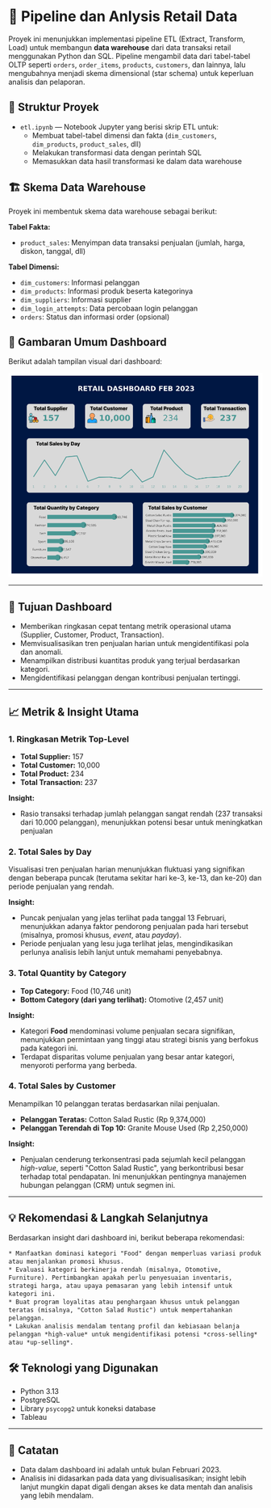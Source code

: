 # 🧩 Pipeline dan Anlysis Retail Data

Proyek ini menunjukkan implementasi pipeline ETL (Extract, Transform, Load) untuk membangun **data warehouse** dari data transaksi retail menggunakan Python dan SQL. Pipeline mengambil data dari tabel-tabel OLTP seperti `orders`, `order_items`, `products`, `customers`, dan lainnya, lalu mengubahnya menjadi skema dimensional (star schema) untuk keperluan analisis dan pelaporan.

## 📁 Struktur Proyek

- `etl.ipynb` — Notebook Jupyter yang berisi skrip ETL untuk:
  - Membuat tabel-tabel dimensi dan fakta (`dim_customers`, `dim_products`, `product_sales`, dll)
  - Melakukan transformasi data dengan perintah SQL
  - Memasukkan data hasil transformasi ke dalam data warehouse

## 🏗️ Skema Data Warehouse

Proyek ini membentuk skema data warehouse sebagai berikut:

**Tabel Fakta:**
- `product_sales`: Menyimpan data transaksi penjualan (jumlah, harga, diskon, tanggal, dll)

**Tabel Dimensi:**
- `dim_customers`: Informasi pelanggan
- `dim_products`: Informasi produk beserta kategorinya
- `dim_suppliers`: Informasi supplier
- `dim_login_attempts`: Data percobaan login pelanggan
- `orders`: Status dan informasi order (opsional)


## 🚀 Gambaran Umum Dashboard

Berikut adalah tampilan visual dari dashboard:

![Retail Dashboard Feb 2023](retail_dashboard.png)

---

## 🎯 Tujuan Dashboard

* Memberikan ringkasan cepat tentang metrik operasional utama (Supplier, Customer, Product, Transaction).
* Memvisualisasikan tren penjualan harian untuk mengidentifikasi pola dan anomali.
* Menampilkan distribusi kuantitas produk yang terjual berdasarkan kategori.
* Mengidentifikasi pelanggan dengan kontribusi penjualan tertinggi.

---

## 📈 Metrik & Insight Utama

### 1. **Ringkasan Metrik Top-Level**

* **Total Supplier:** 157
* **Total Customer:** 10,000
* **Total Product:** 234
* **Total Transaction:** 237

**Insight:**
* Rasio transaksi terhadap jumlah pelanggan sangat rendah (237 transaksi dari 10.000 pelanggan), menunjukkan potensi besar untuk meningkatkan penjualan

### 2. **Total Sales by Day**

Visualisasi tren penjualan harian menunjukkan fluktuasi yang signifikan dengan beberapa puncak (terutama sekitar hari ke-3, ke-13, dan ke-20) dan periode penjualan yang rendah.

**Insight:**
* Puncak penjualan yang jelas terlihat pada tanggal 13 Februari, menunjukkan adanya faktor pendorong penjualan pada hari tersebut (misalnya, promosi khusus, *event*, atau *payday*).
* Periode penjualan yang lesu juga terlihat jelas, mengindikasikan perlunya analisis lebih lanjut untuk memahami penyebabnya.

### 3. **Total Quantity by Category**

* **Top Category:** Food (10,746 unit)
* **Bottom Category (dari yang terlihat):** Otomotive (2,457 unit)

**Insight:**
* Kategori **Food** mendominasi volume penjualan secara signifikan, menunjukkan permintaan yang tinggi atau strategi bisnis yang berfokus pada kategori ini.
* Terdapat disparitas volume penjualan yang besar antar kategori, menyoroti performa yang berbeda.

### 4. **Total Sales by Customer**

Menampilkan 10 pelanggan teratas berdasarkan nilai penjualan.

* **Pelanggan Teratas:** Cotton Salad Rustic (Rp 9,374,000)
* **Pelanggan Terendah di Top 10:** Granite Mouse Used (Rp 2,250,000)

**Insight:**
* Penjualan cenderung terkonsentrasi pada sejumlah kecil pelanggan *high-value*, seperti "Cotton Salad Rustic", yang berkontribusi besar terhadap total pendapatan. Ini menunjukkan pentingnya manajemen hubungan pelanggan (CRM) untuk segmen ini.

---

## 💡 Rekomendasi & Langkah Selanjutnya

Berdasarkan insight dari dashboard ini, berikut beberapa rekomendasi:


    * Manfaatkan dominasi kategori "Food" dengan memperluas variasi produk atau menjalankan promosi khusus.
    * Evaluasi kategori berkinerja rendah (misalnya, Otomotive, Furniture). Pertimbangkan apakah perlu penyesuaian inventaris, strategi harga, atau upaya pemasaran yang lebih intensif untuk kategori ini.
    * Buat program loyalitas atau penghargaan khusus untuk pelanggan teratas (misalnya, "Cotton Salad Rustic") untuk mempertahankan pelanggan.
    * Lakukan analisis mendalam tentang profil dan kebiasaan belanja pelanggan *high-value* untuk mengidentifikasi potensi *cross-selling* atau *up-selling*.

## 🛠️ Teknologi yang Digunakan


- Python 3.13
- PostgreSQL
- Library `psycopg2` untuk koneksi database
- Tableau

---

## 📝 Catatan

* Data dalam dashboard ini adalah untuk bulan Februari 2023.
* Analisis ini didasarkan pada data yang divisualisasikan; insight lebih lanjut mungkin dapat digali dengan akses ke data mentah dan analisis yang lebih mendalam.
